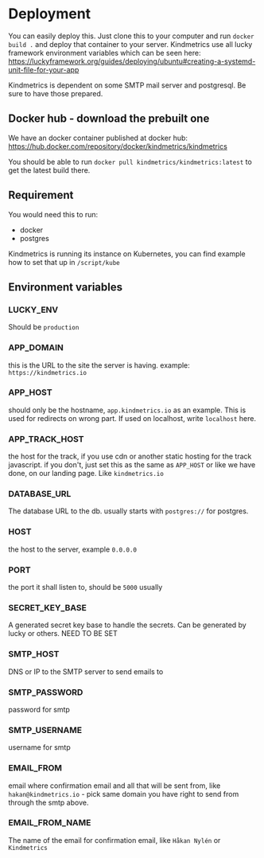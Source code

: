 # Deployment
You can easily deploy this. Just clone this to your computer and run `docker build .` and deploy that container to your server. Kindmetrics use all lucky framework environment variables which can be seen here: https://luckyframework.org/guides/deploying/ubuntu#creating-a-systemd-unit-file-for-your-app

Kindmetrics is dependent on some SMTP mail server and postgresql. Be sure to have those prepared.

## Docker hub - download the prebuilt one
We have an docker container published at docker hub: https://hub.docker.com/repository/docker/kindmetrics/kindmetrics

You should be able to run `docker pull kindmetrics/kindmetrics:latest` to get the latest build there.

## Requirement
You would need this to run:
* docker
* postgres

Kindmetrics is running its instance on Kubernetes, you can find example how to set that up in `/script/kube`

## Environment variables

### LUCKY_ENV
Should be `production`

### APP_DOMAIN
this is the URL to the site the server is having.
example: `https://kindmetrics.io`

### APP_HOST
should only be the hostname, `app.kindmetrics.io` as an example.
This is used for redirects on wrong part. If used on localhost, write `localhost` here.

### APP_TRACK_HOST
the host for the track, if you use cdn or another static hosting for the track javascript. if you don't, just set this as the same as `APP_HOST` or like we have done, on our landing page. Like `kindmetrics.io`

### DATABASE_URL
The database URL to the db.
usually starts with `postgres://` for postgres.

### HOST
the host to the server, example `0.0.0.0`

### PORT
the port it shall listen to, should be `5000` usually

### SECRET_KEY_BASE
A generated secret key base to handle the secrets. Can be generated by lucky or others. NEED TO BE SET

### SMTP_HOST
DNS or IP to the SMTP server to send emails to

### SMTP_PASSWORD
password for smtp

### SMTP_USERNAME
username for smtp

### EMAIL_FROM
email where confirmation email and all that will be sent from, like `hakan@kindmetrics.io` - pick same domain you have right to send from through the smtp above.

### EMAIL_FROM_NAME
The name of the email for confirmation email, like `Håkan Nylén` or `Kindmetrics`

